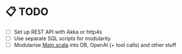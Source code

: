 # 📋 TODO

- [ ] Set up REST API with Akka or http4s
- [ ] Use separate SQL scripts for modularity
- [ ] Modularise [Main.scala](./src/Main.scala) into DB, OpenAI (+ tool calls) and other stuff